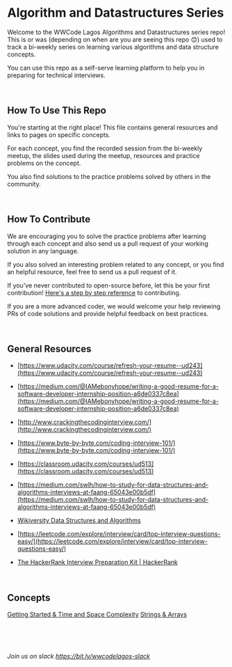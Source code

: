 # Algorithm and Datastructures Series


Welcome to the WWCode Lagos Algorithms and Datastructures series repo! This is or was (depending on when are you are seeing this repo 😊) used to track a bi-weekly series on learning various algorithms and data structure concepts. 

You can use this repo as a self-serve learning platform to help you in preparing for technical interviews.


<br>


## **How To Use This Repo**

You're starting at the right place! This file contains general resources and links to pages on specific concepts. 

For each concept, you find the recorded session from the bi-weekly meetup, the slides used during the meetup, resources and practice problems on the concept.

You also find solutions to the practice problems solved by others in the community.


<br>
  
  
## **How To Contribute**

We are encouraging you to solve the practice problems after learning through each concept and also send us a pull request of your working solution in any language.

If you also solved an interesting problem related to any concept, or you find an helpful resource, feel free to send us a pull request of it. 

If you've never contributed to open-source before, let this be your first contribution! [Here's a step by step reference](https://akrabat.com/the-beginners-guide-to-contributing-to-a-github-project/) to contributing.

If you are a more advanced coder, we would welcome your help reviewing PRs of code solutions and provide helpful feedback on best practices.
  

 <br>
  
  
## General **Resources**

- [https://www.udacity.com/course/refresh-your-resume--ud243](https://www.udacity.com/course/refresh-your-resume--ud243)
- [https://medium.com/@IAMebonyhope/writing-a-good-resume-for-a-software-developer-internship-position-a6de0337c8ea](https://medium.com/@IAMebonyhope/writing-a-good-resume-for-a-software-developer-internship-position-a6de0337c8ea)
- [http://www.crackingthecodinginterview.com/](http://www.crackingthecodinginterview.com/)
- [https://www.byte-by-byte.com/coding-interview-101/](https://www.byte-by-byte.com/coding-interview-101/)
- [https://classroom.udacity.com/courses/ud513](https://classroom.udacity.com/courses/ud513)
- [https://medium.com/swlh/how-to-study-for-data-structures-and-algorithms-interviews-at-faang-65043e00b5df](https://medium.com/swlh/how-to-study-for-data-structures-and-algorithms-interviews-at-faang-65043e00b5df)
- [Wikiversity Data Structures and Algorithms](https://en.wikiversity.org/wiki/Data_Structures_and_Algorithms)
- [https://leetcode.com/explore/interview/card/top-interview-questions-easy/](https://leetcode.com/explore/interview/card/top-interview-questions-easy/)
- [The HackerRank Interview Preparation Kit | HackerRank](https://www.hackerrank.com/interview/interview-preparation-kit)

  
  <br>
  
  
## Concepts

[Getting Started & Time and Space Complexity](https://github.com/wwcodelagos/algorithm-and-datastructures-series/tree/main/getting-started#getting-started)
[Strings & Arrays](https://github.com/wwcodelagos/algorithm-and-datastructures-series/tree/main/strings-and-arrays#quick-overview)

  <br>
  <br>
  <br>

  <i>Join us on slack https://bit.ly/wwcodelagos-slack</i>
